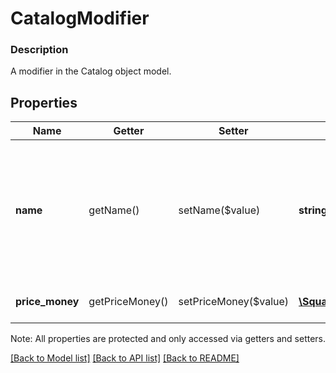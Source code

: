 # CatalogModifier

### Description

A modifier in the Catalog object model.

## Properties
Name | Getter | Setter | Type | Description | Notes
------------ | ------------- | ------------- | ------------- | ------------- | -------------
**name** | getName() | setName($value) | **string** | The modifier name. Searchable. This field has max length of 255 Unicode code points. | [optional] 
**price_money** | getPriceMoney() | setPriceMoney($value) | [**\SquareConnect\Model\Money**](Money.md) | The modifier price. | [optional] 

Note: All properties are protected and only accessed via getters and setters.

[[Back to Model list]](../../README.md#documentation-for-models) [[Back to API list]](../../README.md#documentation-for-api-endpoints) [[Back to README]](../../README.md)

